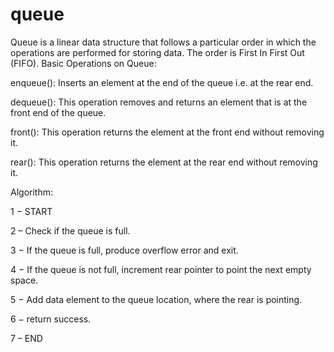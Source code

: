 # queue
Queue is a linear data structure that follows a particular order in which the operations are performed for storing data. The order is First In First Out (FIFO). Basic Operations on Queue:

enqueue(): Inserts an element at the end of the queue i.e. at the rear end.

dequeue(): This operation removes and returns an element that is at the front end of the queue.

front(): This operation returns the element at the front end without removing it.

rear(): This operation returns the element at the rear end without removing it.

Algorithm:

1 − START

2 – Check if the queue is full.

3 − If the queue is full, produce overflow error and exit.

4 − If the queue is not full, increment rear pointer to point the next empty space.

5 − Add data element to the queue location, where the rear is pointing.

6 − return success.

7 – END
